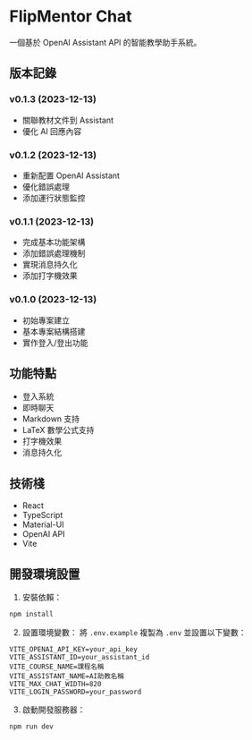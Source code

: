# FlipMentor Chat

一個基於 OpenAI Assistant API 的智能教學助手系統。

## 版本記錄

### v0.1.3 (2023-12-13)
- 關聯教材文件到 Assistant
- 優化 AI 回應內容

### v0.1.2 (2023-12-13)
- 重新配置 OpenAI Assistant
- 優化錯誤處理
- 添加運行狀態監控

### v0.1.1 (2023-12-13)
- 完成基本功能架構
- 添加錯誤處理機制
- 實現消息持久化
- 添加打字機效果

### v0.1.0 (2023-12-13)
- 初始專案建立
- 基本專案結構搭建
- 實作登入/登出功能

## 功能特點

- 登入系統
- 即時聊天
- Markdown 支持
- LaTeX 數學公式支持
- 打字機效果
- 消息持久化

## 技術棧

- React
- TypeScript
- Material-UI
- OpenAI API
- Vite

## 開發環境設置

1. 安裝依賴：
```bash
npm install
```

2. 設置環境變數：
將 `.env.example` 複製為 `.env` 並設置以下變數：
```env
VITE_OPENAI_API_KEY=your_api_key
VITE_ASSISTANT_ID=your_assistant_id
VITE_COURSE_NAME=課程名稱
VITE_ASSISTANT_NAME=AI助教名稱
VITE_MAX_CHAT_WIDTH=820
VITE_LOGIN_PASSWORD=your_password
```

3. 啟動開發服務器：
```bash
npm run dev
```